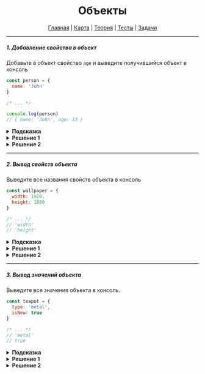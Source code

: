 <div align="center">

# Объекты

[Главная](https://github.com/dollaween/junior-roadmap/)
|
[Карта](/roadmap/README.md)
|
[Теория](/theory/README.md)
|
[Тесты](/tests/README.md)
|
[Задачи](/tasks/README.md)

</div>

---

##### 1. Добавление свойства в объект

Добавьте в объект свойство `age` и выведите получившийся объект в консоль

```js
const person = {
  name: 'John'
}

/* ... */

console.log(person)
// { name: 'John', age: 33 }
```

<details><summary><b>Подсказка</b></summary>
<p>

Для добавления нового свойства к объекту, обратитесь к нему через оператор `.` или квадратные скобки `[]`.

</p>
</details>

<details><summary><b>Решение 1</b></summary>
<p>

```js
const person = {
  name: 'John'
}

person.age = 33

console.log(person)
```

</p>
</details>

<details><summary><b>Решение 2</b></summary>
<p>

```js
const person = {
  name: 'John'
}

person[age] = 33

console.log(person)
```

</p>
</details>

---

##### 2. Вывод свойств объекта

Выведите все названия свойств объекта в консоль

```js
const wallpaper = {
  width: 1920,
  height: 1080
}

/* ... */
// 'width'
// 'height'
```

<details><summary><b>Подсказка</b></summary>
<p>

Для итерации по свойствам объекта, используйте цикл `for .. in`.

</p>
</details>

<details><summary><b>Решение 1</b></summary>
<p>

```js
const wallpaper = {
  width: 1920,
  height: 1080
}

for (let key in wallpaper) {
  console.log(key)
}
```

</p>
</details>


<details><summary><b>Решение 2</b></summary>
<p>

```js
const wallpaper = {
  width: 1920,
  height: 1080
}

const keys = Object.keys(wallpaper)

keys.forEach((elem) => {
  console.log(elem)
})
```

</p>
</details>

---

##### 3. Вывод значений объекта

Выведите все значения объекта в консоль.

```js
const teapot = {
  type: 'metal',
  isNew: true
}

/* ... */
// 'metal'
// true
```

<details><summary><b>Подсказка</b></summary>
<p>

Для итерации по значениям объекта, используйте цикл `for .. in`.

</p>
</details>

<details><summary><b>Решение 1</b></summary>
<p>

```js
const teapot = {
  type: 'metal',
  isNew: true
}

for (let key in teapot) {
  console.log(teapot[key])
}
```

</p>
</details>

<details><summary><b>Решение 2</b></summary>
<p>

```js
const teapot = {
  type: 'metal',
  isNew: true
}

const values = Object.values(teapot)

values.forEach((elem) => {
  console.log(elem)
})
```

</p>
</details>














